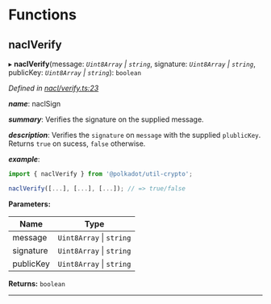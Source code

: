

# Functions

<a id="naclverify"></a>

##  naclVerify

▸ **naclVerify**(message: *`Uint8Array` \| `string`*, signature: *`Uint8Array` \| `string`*, publicKey: *`Uint8Array` \| `string`*): `boolean`

*Defined in [nacl/verify.ts:23](https://github.com/polkadot-js/common/blob/d916ca1/packages/util-crypto/src/nacl/verify.ts#L23)*

*__name__*: naclSign

*__summary__*: Verifies the signature on the supplied message.

*__description__*: Verifies the `signature` on `message` with the supplied `plublicKey`. Returns `true` on sucess, `false` otherwise.

*__example__*:   

```javascript
import { naclVerify } from '@polkadot/util-crypto';

naclVerify([...], [...], [...]); // => true/false
```

**Parameters:**

| Name | Type |
| ------ | ------ |
| message | `Uint8Array` \| `string` |
| signature | `Uint8Array` \| `string` |
| publicKey | `Uint8Array` \| `string` |

**Returns:** `boolean`

___

